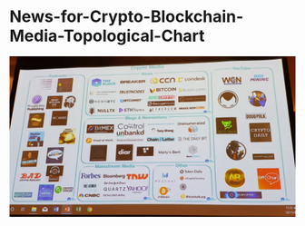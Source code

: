 # News-for-Crypto-Blockchain-Media-Topological-Chart

![](https://github.com/kevin11h/News-for-Crypto-Blockchain-Media-Topological-Chart/blob/master/crypto-media.jpeg?raw=true)
